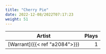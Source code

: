 ```yaml
---
title: "Cherry Pie"
date: 2022-12-08/2022T07:17:23
weight: 51
---
```




 Artist | Plays 
----- | -----:
[Warrant]({{< ref "a2084">}}) | 1
